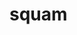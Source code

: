 # squam
<?php

	// fb.com/lestersux
	// ICQ: 686820464

	//ur mail here.
    $send = "jesusveralexanderlimon@gmail.com";
?>
